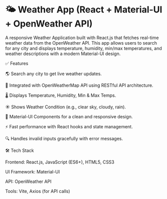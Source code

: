 # 🌤 Weather App (React + Material-UI + OpenWeather API)

A responsive Weather Application built with React.js that fetches real-time weather data from the OpenWeather API. This app allows users to search for any city and displays temperature, humidity, min/max temperatures, and weather descriptions with a modern Material-UI design.

✅ Features

🌎 Search any city to get live weather updates.

📡 Integrated with OpenWeatherMap API using RESTful API architecture.

🌡 Displays Temperature, Humidity, Min & Max Temps.

☀ Shows Weather Condition (e.g., clear sky, cloudy, rain).

🎨 Material-UI Components for a clean and responsive design.

⚡ Fast performance with React hooks and state management.

🔍 Handles invalid inputs gracefully with error messages.

🛠 Tech Stack

Frontend: React.js, JavaScript (ES6+), HTML5, CSS3

UI Framework: Material-UI

API: OpenWeather API

Tools: Vite, Axios (for API calls)
